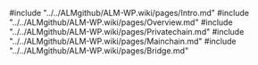#include "../../ALMgithub/ALM-WP.wiki/pages/Intro.md"
#include "../../ALMgithub/ALM-WP.wiki/pages/Overview.md"
#include "../../ALMgithub/ALM-WP.wiki/pages/Privatechain.md"
#include "../../ALMgithub/ALM-WP.wiki/pages/Mainchain.md"
#include "../../ALMgithub/ALM-WP.wiki/pages/Bridge.md"